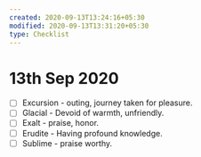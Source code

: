 ```yaml
---
created: 2020-09-13T13:24:16+05:30
modified: 2020-09-13T13:31:20+05:30
type: Checklist
---
```


# 13th Sep 2020

- [ ] Excursion - outing, journey taken for pleasure.
- [ ] Glacial - Devoid of warmth, unfriendly.
- [ ] Exalt - praise, honor.
- [ ] Erudite - Having profound knowledge.
- [ ] Sublime - praise worthy.
